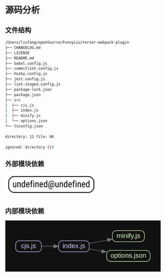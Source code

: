 
# 源码分析

## 文件结构

``` bash
/Users/liufang/openSource/FunnyLiu/terser-webpack-plugin
├── CHANGELOG.md
├── LICENSE
├── README.md
├── babel.config.js
├── commitlint.config.js
├── husky.config.js
├── jest.config.js
├── lint-staged.config.js
├── package-lock.json
├── package.json
├── src
|  ├── cjs.js
|  ├── index.js
|  ├── minify.js
|  └── options.json
└── tsconfig.json

directory: 12 file: 96

ignored: directory (1)

```

## 外部模块依赖

![img](./outer.svg)

## 内部模块依赖

![img](./inner.svg)
  